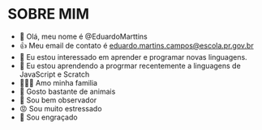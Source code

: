 # SOBRE MIM 
- 👋 Olá, meu nome é @EduardoMarttins
- :+1: Meu email de contato é eduardo.martins.campos@escola.pr.gov.br
- 👀 Eu estou interessado em aprender e programar novas linguagens.
- 🌱 Eu estou aprendendo a progrmar recentemente a linguagens de JavaScript e Scratch
- :family_man_man_girl: Amo minha familia
- :paw_prints: Gosto bastante de animais
- :eyes: Sou bem observador
- :rage: Sou  muito estressado
- :clown_face: Sou engraçado
